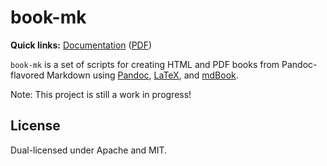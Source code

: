 # book-mk

**Quick links:** [Documentation](https://rufflewind.com/book-mk) ([PDF](https://rufflewind.com/book-mk/book.pdf))

`book-mk` is a set of scripts for creating HTML and PDF books from Pandoc-flavored Markdown using [Pandoc](https://pandoc.org), [LaTeX](https://www.latex-project.org), and [mdBook](https://github.com/azerupi/mdBook).

Note: This project is still a work in progress!

## License

Dual-licensed under Apache and MIT.

